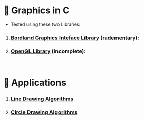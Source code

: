 # 🎨 Graphics in C
- Tested using these two Libraries:
1. ### [Bordland Graphics Inteface Library](./c_graphics_BGI.md) (rudementary):
2. ### [OpenGL Library](./c_openGL.md) (incomplete):

&nbsp;
# 🧰 Applications
1. ### **[Line Drawing Algorithms](./Line_Drawing_Algorithms.md)**
2. ### **[Circle Drawing Algorithms](./Circle_Drawing_Algorithms.md)**